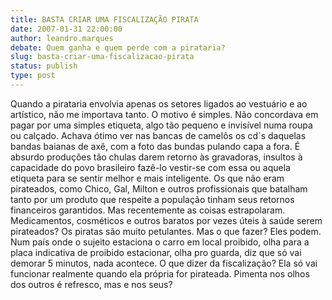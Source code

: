 ```yaml
---
title: BASTA CRIAR UMA FISCALIZAÇÃO PIRATA
date: 2007-01-31 22:00:00
author: leandro.marques
debate: Quem ganha e quem perde com a pirataria?
slug: basta-criar-uma-fiscalizacao-pirata
status: publish 
type: post
---
```


Quando a pirataria envolvia apenas os setores ligados ao vestuário e ao artístico, não me importava tanto. O motivo é simples. Não concordava em pagar por uma simples etiqueta, algo tão pequeno e invisível numa roupa ou calçado. Achava ótimo ver nas bancas de camelôs os cd´s daquelas bandas baianas de axê, com a foto das bundas pulando capa a fora. É absurdo produções tão chulas darem retorno às gravadoras, insultos à capacidade do povo brasileiro fazê-lo vestir-se com essa ou aquela etiqueta para se sentir melhor e mais inteligente. Os que não eram pirateados, como Chico, Gal, Milton e outros profissionais que batalham tanto por um produto que respeite a população tinham seus retornos financeiros garantidos. Mas recentemente as coisas estrapolaram. Medicamentos, cosméticos e outros baratos por vezes úteis à saúde serem pirateados? Os piratas são muito petulantes. Mas o que fazer? Eles podem. Num país onde o sujeito estaciona o carro em local proibido, olha para a placa indicativa de proibido estacionar, olha pro guarda, diz que só vai demorar 5 minutos, nada acontece. O que dizer da fiscalização? Ela só vai funcionar realmente quando ela própria for pirateada. Pimenta nos olhos dos outros é refresco, mas e nos seus?
